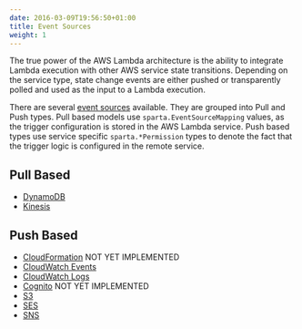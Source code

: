 ```yaml
---
date: 2016-03-09T19:56:50+01:00
title: Event Sources
weight: 1
---
```


The true power of the AWS Lambda architecture is the ability to integrate Lambda execution with other AWS service state transitions.  Depending on the service type, state change events are either pushed or transparently polled and used as the input to a Lambda execution.

There are several [event sources](http://docs.aws.amazon.com/lambda/latest/dg/intro-core-components.html) available.  They are grouped into Pull and Push types.  Pull based models use `sparta.EventSourceMapping` values, as the trigger configuration is stored in the AWS Lambda service.  Push based types use service specific `sparta.*Permission` types to denote the fact that the trigger logic is configured in the remote service.


## Pull Based

  * [DynamoDB](/docs/eventsources/dynamodb)
  * [Kinesis](/docs/eventsources/kinesis)

## Push Based

  * [CloudFormation](/docs/eventsources/cloudformation) <span class="label label-warning">NOT YET IMPLEMENTED</span>
  * [CloudWatch Events](/docs/eventsources/cloudwatchevents)
  * [CloudWatch Logs](/docs/eventsources/cloudwatchlogs)
  * [Cognito](/docs/eventsources/cognito) <span class="label label-warning">NOT YET IMPLEMENTED</span>
  * [S3](/docs/eventsources/s3)
  * [SES](/docs/eventsources/ses)
  * [SNS](/docs/eventsources/sns)
